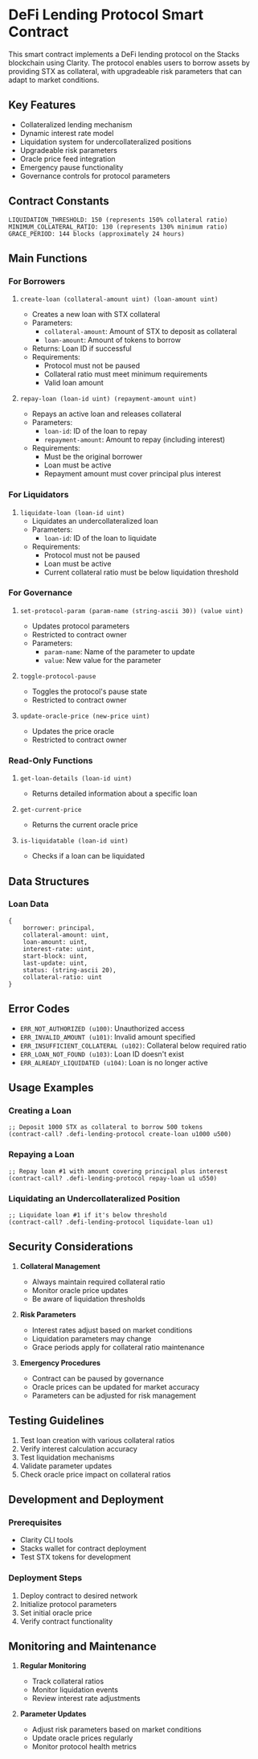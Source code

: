 # DeFi Lending Protocol Smart Contract

This smart contract implements a DeFi lending protocol on the Stacks blockchain using Clarity. The protocol enables users to borrow assets by providing STX as collateral, with upgradeable risk parameters that can adapt to market conditions.

## Key Features
- Collateralized lending mechanism
- Dynamic interest rate model
- Liquidation system for undercollateralized positions
- Upgradeable risk parameters
- Oracle price feed integration
- Emergency pause functionality
- Governance controls for protocol parameters

## Contract Constants
```
LIQUIDATION_THRESHOLD: 150 (represents 150% collateral ratio)
MINIMUM_COLLATERAL_RATIO: 130 (represents 130% minimum ratio)
GRACE_PERIOD: 144 blocks (approximately 24 hours)
```

## Main Functions

### For Borrowers

1. `create-loan (collateral-amount uint) (loan-amount uint)`
   - Creates a new loan with STX collateral
   - Parameters:
     - `collateral-amount`: Amount of STX to deposit as collateral
     - `loan-amount`: Amount of tokens to borrow
   - Returns: Loan ID if successful
   - Requirements:
     - Protocol must not be paused
     - Collateral ratio must meet minimum requirements
     - Valid loan amount

2. `repay-loan (loan-id uint) (repayment-amount uint)`
   - Repays an active loan and releases collateral
   - Parameters:
     - `loan-id`: ID of the loan to repay
     - `repayment-amount`: Amount to repay (including interest)
   - Requirements:
     - Must be the original borrower
     - Loan must be active
     - Repayment amount must cover principal plus interest

### For Liquidators

1. `liquidate-loan (loan-id uint)`
   - Liquidates an undercollateralized loan
   - Parameters:
     - `loan-id`: ID of the loan to liquidate
   - Requirements:
     - Protocol must not be paused
     - Loan must be active
     - Current collateral ratio must be below liquidation threshold

### For Governance

1. `set-protocol-param (param-name (string-ascii 30)) (value uint)`
   - Updates protocol parameters
   - Restricted to contract owner
   - Parameters:
     - `param-name`: Name of the parameter to update
     - `value`: New value for the parameter

2. `toggle-protocol-pause`
   - Toggles the protocol's pause state
   - Restricted to contract owner

3. `update-oracle-price (new-price uint)`
   - Updates the price oracle
   - Restricted to contract owner

### Read-Only Functions

1. `get-loan-details (loan-id uint)`
   - Returns detailed information about a specific loan

2. `get-current-price`
   - Returns the current oracle price

3. `is-liquidatable (loan-id uint)`
   - Checks if a loan can be liquidated

## Data Structures

### Loan Data
```clarity
{
    borrower: principal,
    collateral-amount: uint,
    loan-amount: uint,
    interest-rate: uint,
    start-block: uint,
    last-update: uint,
    status: (string-ascii 20),
    collateral-ratio: uint
}
```

## Error Codes
- `ERR_NOT_AUTHORIZED (u100)`: Unauthorized access
- `ERR_INVALID_AMOUNT (u101)`: Invalid amount specified
- `ERR_INSUFFICIENT_COLLATERAL (u102)`: Collateral below required ratio
- `ERR_LOAN_NOT_FOUND (u103)`: Loan ID doesn't exist
- `ERR_ALREADY_LIQUIDATED (u104)`: Loan is no longer active

## Usage Examples

### Creating a Loan
```clarity
;; Deposit 1000 STX as collateral to borrow 500 tokens
(contract-call? .defi-lending-protocol create-loan u1000 u500)
```

### Repaying a Loan
```clarity
;; Repay loan #1 with amount covering principal plus interest
(contract-call? .defi-lending-protocol repay-loan u1 u550)
```

### Liquidating an Undercollateralized Position
```clarity
;; Liquidate loan #1 if it's below threshold
(contract-call? .defi-lending-protocol liquidate-loan u1)
```

## Security Considerations

1. **Collateral Management**
   - Always maintain required collateral ratio
   - Monitor oracle price updates
   - Be aware of liquidation thresholds

2. **Risk Parameters**
   - Interest rates adjust based on market conditions
   - Liquidation parameters may change
   - Grace periods apply for collateral ratio maintenance

3. **Emergency Procedures**
   - Contract can be paused by governance
   - Oracle prices can be updated for market accuracy
   - Parameters can be adjusted for risk management

## Testing Guidelines

1. Test loan creation with various collateral ratios
2. Verify interest calculation accuracy
3. Test liquidation mechanisms
4. Validate parameter updates
5. Check oracle price impact on collateral ratios

## Development and Deployment

### Prerequisites
- Clarity CLI tools
- Stacks wallet for contract deployment
- Test STX tokens for development

### Deployment Steps
1. Deploy contract to desired network
2. Initialize protocol parameters
3. Set initial oracle price
4. Verify contract functionality

## Monitoring and Maintenance

1. **Regular Monitoring**
   - Track collateral ratios
   - Monitor liquidation events
   - Review interest rate adjustments

2. **Parameter Updates**
   - Adjust risk parameters based on market conditions
   - Update oracle prices regularly
   - Monitor protocol health metrics